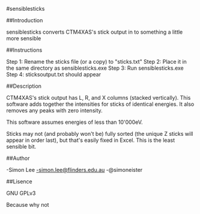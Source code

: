 #sensiblesticks

##Introduction

sensiblesticks converts CTM4XAS's stick output in to something a little more sensible 

##Instructions

Step 1: Rename the sticks file (or a copy) to "sticks.txt"
Step 2: Place it in the same directory as sensiblesticks.exe
Step 3: Run sensiblesticks.exe
Step 4: sticksoutput.txt should appear

##Description

CTM4XAS's stick output has L, R, and X columns (stacked vertically). This software adds together the intensities for sticks of identical energies. It also removes any peaks with zero intensity.

This software assumes energies of less than 10'000eV.

Sticks may not (and probably won't be) fully sorted (the unique Z sticks will appear in order last), but that's easily fixed in Excel. This is the least sensible bit.

##Author

-Simon Lee
-simon.lee@flinders.edu.au
-@simoneister

##Lisence

GNU GPLv3

Because why not
